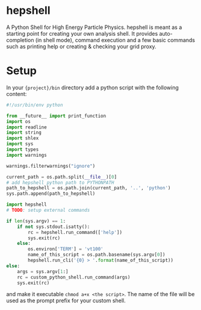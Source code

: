 # hepshell
A Python Shell for High Energy Particle Physics.
hepshell is meant as a starting point for creating your own analysis shell. 
It provides auto-completion (in shell mode), command execution and a few basic
commands such as printing help or creating & checking your grid proxy.


# Setup
<TODO>

In your `{project}/bin` directory add a python script with the following content:

```python
#!/usr/bin/env python

from __future__ import print_function
import os
import readline
import string
import shlex
import sys
import types
import warnings

warnings.filterwarnings("ignore")

current_path = os.path.split(__file__)[0]
# add hepshell python path to PYTHONPATH
path_to_hepshell = os.path.join(current_path, '..', 'python')
sys.path.append(path_to_hepshell)

import hepshell
# TODO: setup external commands

if len(sys.argv) == 1:
    if not sys.stdout.isatty():
        rc = hepshell.run_command(['help'])
        sys.exit(rc)
    else:
        os.environ['TERM'] = 'vt100'
        name_of_this_script = os.path.basename(sys.argv[0])
        hepshell.run_cli('{0} > '.format(name_of_this_script))
else:
    args = sys.argv[1:]
    rc = custom_python_shell.run_command(args)
    sys.exit(rc)
```
and make it executable `chmod a+x <the script>`.
The name of the file will be used as the prompt prefix for your custom shell.